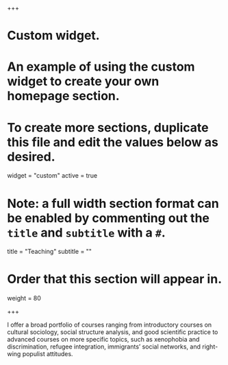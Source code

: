 +++
# Custom widget.
# An example of using the custom widget to create your own homepage section.
# To create more sections, duplicate this file and edit the values below as desired.
widget = "custom"
active = true

# Note: a full width section format can be enabled by commenting out the `title` and `subtitle` with a `#`.
title = "Teaching"
subtitle = ""

# Order that this section will appear in.
weight = 80

+++

I offer a broad portfolio of courses ranging from introductory courses on cultural sociology, social structure analysis, and good scientific practice to advanced courses on more specific topics, such as xenophobia and discrimination, refugee integration, immigrants’ social networks, and right-wing populist attitudes.
